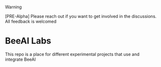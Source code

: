 > [!WARNING]
> [PRE-Alpha] Please reach out if you want to get involved in the discussions. All feedback is welcomed

# BeeAI Labs

This repo is a place for different experimental projects that use and integrate BeeAI
